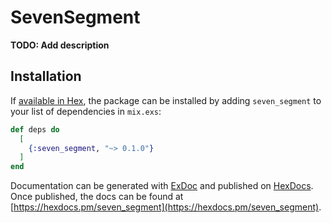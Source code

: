 # SevenSegment

**TODO: Add description**

## Installation

If [available in Hex](https://hex.pm/docs/publish), the package can be installed
by adding `seven_segment` to your list of dependencies in `mix.exs`:

```elixir
def deps do
  [
    {:seven_segment, "~> 0.1.0"}
  ]
end
```

Documentation can be generated with [ExDoc](https://github.com/elixir-lang/ex_doc)
and published on [HexDocs](https://hexdocs.pm). Once published, the docs can
be found at [https://hexdocs.pm/seven_segment](https://hexdocs.pm/seven_segment).

